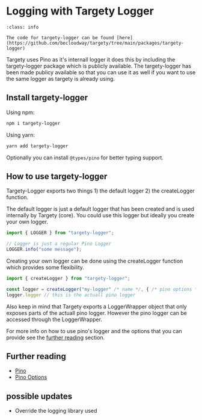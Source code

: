 # Logging with Targety Logger

```{admonition} WIP
:class: info

The code for targety-logger can be found [here](https://github.com/becloudway/targety/tree/main/packages/targety-logger)
```

Targety uses Pino as it's internall logger it does this by including the targety-logger package which is
publicly available. The targety-logger has been made publicy available so that you can use it as well if you
want to use the same logger as targety is already using.

## Install targety-logger

Using npm:

```bash
npm i targety-logger
```

Using yarn:
```bash
yarn add targety-logger
```

Optionally you can install `@types/pino` for better typing support.

## How to use targety-logger

Targety-Logger exports two things 1) the default logger 2) the createLogger function.

The default logger is just a default logger that has been created and is used internally by Targety (core).
You could use this logger but ideally you create your own logger.

```ts
import { LOGGER } from "targety-logger";

// Logger is just a regular Pino Logger
LOGGER.info("some message");
```

Creating your own logger can be done using the createLogger function which provides some flexibility.

```ts
import { createLogger } from "targety-logger";

const logger = createLogger("my-logger" /* name */, { /* pino options */ })
logger.logger // this is the actuall pino logger
```

Also keep in mind that Targety exports a LoggerWrapper object that only exposes parts of the actuall pino logger.
However the pino logger can be accessed through the LoggerWrapper.

For more info on how to use pino's logger and the options that you can provide see the [further reading](#further-reading) section.

## Further reading

- [Pino](https://github.com/pinojs/pino)
- [Pino Options](https://github.com/pinojs/pino/blob/master/docs/api.md#options)

## possible updates
- Override the logging library used